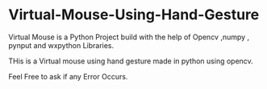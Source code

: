 # Virtual-Mouse-Using-Hand-Gesture
Virtual Mouse is a Python Project build with the help of Opencv ,numpy , pynput and wxpython Libraries. 

THis is a Virtual mouse using hand gesture made in python using opencv.

Feel Free to ask if any Error Occurs.
